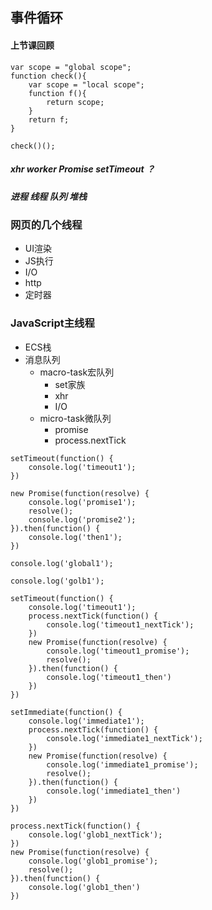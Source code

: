 ## 事件循环

#### 上节课回顾

```
var scope = "global scope";
function check(){
    var scope = "local scope";
    function f(){
        return scope;
    }
    return f;
}

check()();
```

##### xhr     worker   Promise  setTimeout   ？

##### 进程 线程  队列 堆栈

### 网页的几个线程

+ UI渲染
+ JS执行
+ I/O
+ http
+ 定时器


### JavaScript主线程

+ ECS栈
+ 消息队列
  + macro-task宏队列
    + set家族
    + xhr
    + I/O
  + micro-task微队列
    + promise
    + process.nextTick

```
setTimeout(function() {
    console.log('timeout1');
})

new Promise(function(resolve) {
    console.log('promise1');
    resolve();
    console.log('promise2');
}).then(function() {
    console.log('then1');
})

console.log('global1');
```

```
console.log('golb1');

setTimeout(function() {
    console.log('timeout1');
    process.nextTick(function() {
        console.log('timeout1_nextTick');
    })
    new Promise(function(resolve) {
        console.log('timeout1_promise');
        resolve();
    }).then(function() {
        console.log('timeout1_then')
    })
})

setImmediate(function() {
    console.log('immediate1');
    process.nextTick(function() {
        console.log('immediate1_nextTick');
    })
    new Promise(function(resolve) {
        console.log('immediate1_promise');
        resolve();
    }).then(function() {
        console.log('immediate1_then')
    })
})

process.nextTick(function() {
    console.log('glob1_nextTick');
})
new Promise(function(resolve) {
    console.log('glob1_promise');
    resolve();
}).then(function() {
    console.log('glob1_then')
})
```

